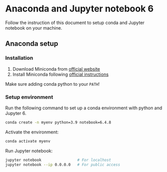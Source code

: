 # Anaconda and Jupyter notebook 6
Follow the instruction of this document to setup conda and Jupyter notebook on your machine.

## Anaconda setup

### Installation
1. Download Miniconda from [official website](https://docs.conda.io/en/latest/miniconda.html)
2. Install Miniconda following [official instructions](https://conda.io/projects/conda/en/stable/user-guide/install/index.html)

Make sure adding conda python to your `PATH`!

### Setup environment
Run the following command to set up a conda environment with python and Jupyter 6.
```bash
conda create -n myenv python=3.9 notebook=6.4.8
```

Activate the environment:
```bash
conda activate myenv
```

Run Jupyter notebook:
```bash
jupyter notebook                # For localhost
jupyter notebook --ip 0.0.0.0   # For public access
```